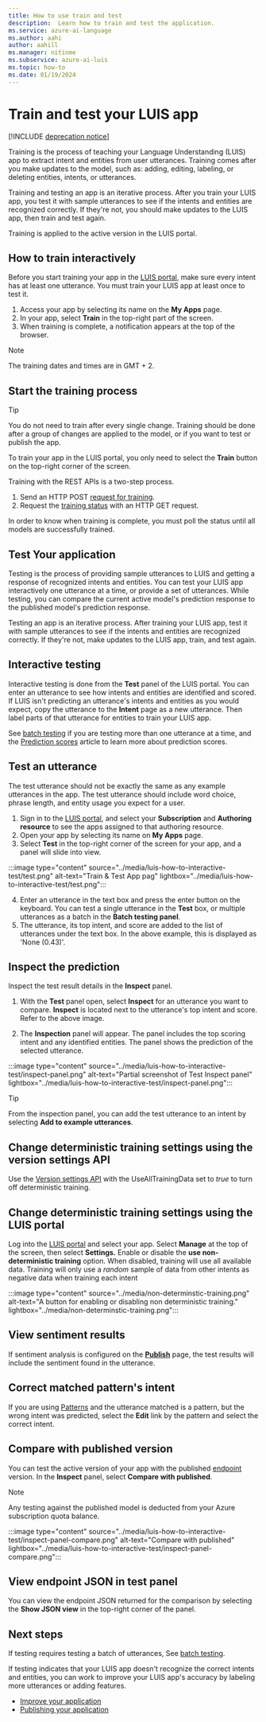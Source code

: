 ```yaml
---
title: How to use train and test
description:  Learn how to train and test the application.
ms.service: azure-ai-language
ms.author: aahi
author: aahill
ms.manager: nitinme
ms.subservice: azure-ai-luis
ms.topic: how-to
ms.date: 01/19/2024
---
```


# Train and test your LUIS app

[!INCLUDE [deprecation notice](../includes/deprecation-notice.md)]


Training is the process of teaching your Language Understanding (LUIS) app to extract intent and entities from user utterances. Training comes after you make updates to the model, such as: adding, editing, labeling, or deleting entities, intents, or utterances.

Training and testing an app is an iterative process. After you train your LUIS app, you test it with sample utterances to see if the intents and entities are recognized correctly. If they're not, you should make updates to the LUIS app, then train and test again.

Training is applied to the active version in the LUIS portal.

## How to train interactively

Before you start training your app in the [LUIS portal](https://www.luis.ai/), make sure every intent has at least one utterance. You must train your LUIS app at least once to test it.

1. Access your app by selecting its name on the  **My Apps**  page.
2. In your app, select  **Train**  in the top-right part of the screen.
3. When training is complete, a notification appears at the top of the browser.

>[!Note]
>The training dates and times are in GMT + 2.

## Start the training process

> [!TIP]
>You do not need to train after every single change. Training should be done after a group of changes are applied to the model, or if you want to test or publish the app.

To train your app in the LUIS portal, you only need to select the **Train** button on the top-right corner of the screen.

Training with the REST APIs is a two-step process.

1. Send an HTTP POST [request for training](/rest/api/cognitiveservices-luis/authoring/train/train-version?view=rest-cognitiveservices-luis-authoring-v3.0-preview&tabs=HTTP&preserve-view=true).
2. Request the [training status](/rest/api/cognitiveservices-luis/authoring/train/get-status?view=rest-cognitiveservices-luis-authoring-v3.0-preview&tabs=HTTP&preserve-view=true) with an HTTP GET request.

In order to know when training is complete, you must poll the status until all models are successfully trained.

## Test Your application

Testing is the process of providing sample utterances to LUIS and getting a response of recognized intents and entities. You can test your LUIS app interactively one utterance at a time, or provide a set of utterances. While testing, you can compare the current active model's prediction response to the published model's prediction response.

Testing an app is an iterative process. After training your LUIS app, test it with sample utterances to see if the intents and entities are recognized correctly. If they're not, make updates to the LUIS app, train, and test again.

## Interactive testing

Interactive testing is done from the  **Test**  panel of the LUIS portal. You can enter an utterance to see how intents and entities are identified and scored. If LUIS isn't predicting an utterance's intents and entities as you would expect, copy the utterance to the  **Intent**  page as a new utterance. Then label parts of that utterance for entities to train your LUIS app.

See [batch testing](../luis-how-to-batch-test.md) if you are testing more than one utterance at a time, and the [Prediction scores](../luis-concept-prediction-score.md) article to learn more about prediction scores.


## Test an utterance

The test utterance should not be exactly the same as any example utterances in the app. The test utterance should include word choice, phrase length, and entity usage you expect for a user.

1. Sign in to the [LUIS portal](https://www.luis.ai/), and select your  **Subscription**  and  **Authoring resource**  to see the apps assigned to that authoring resource.
2. Open your app by selecting its name on  **My Apps**  page.
3. Select **Test** in the top-right corner of the screen for your app, and a panel will slide into view.

:::image type="content" source="../media/luis-how-to-interactive-test/test.png" alt-text="Train & Test App pag" lightbox="../media/luis-how-to-interactive-test/test.png":::

4. Enter an utterance in the text box and press the enter button on the keyboard. You can test a single utterance in the **Test** box, or multiple utterances as a batch in the **Batch testing panel**.
5. The utterance, its top intent, and score are added to the list of utterances under the text box. In the above example, this is displayed as 'None (0.43)'.

## Inspect the prediction

Inspect the test result details in the  **Inspect**  panel.

1. With the  **Test**  panel open, select  **Inspect**  for an utterance you want to compare. **Inspect** is located next to the utterance's top intent and score. Refer to the above image.

2. The  **Inspection**  panel will appear. The panel includes the top scoring intent and any identified entities. The panel shows the prediction of the selected utterance.

:::image type="content" source="../media/luis-how-to-interactive-test/inspect-panel.png" alt-text="Partial screenshot of Test Inspect panel" lightbox="../media/luis-how-to-interactive-test/inspect-panel.png":::

> [!TIP]
>From the inspection panel, you can add the test utterance to an intent by selecting  **Add to example utterances**.

## Change deterministic training settings using the version settings API

Use the [Version settings API](/rest/api/cognitiveservices-luis/authoring/settings/update?view=rest-cognitiveservices-luis-authoring-v3.0-preview&tabs=HTTP&preserve-view=true) with the UseAllTrainingData set to *true* to turn off deterministic training.

## Change deterministic training settings using the LUIS portal

Log into the [LUIS portal](https://www.luis.ai/) and select your app. Select  **Manage**  at the top of the screen, then select  **Settings.** Enable or disable the  **use non-deterministic training**  option. When disabled, training will use all available data. Training will only use a _random_ sample of data from other intents as negative data when training each intent

:::image type="content" source="../media/non-determinstic-training.png" alt-text="A button for enabling or disabling non deterministic training." lightbox="../media/non-determinstic-training.png":::

## View sentiment results

If sentiment analysis is configured on the [**Publish**](publish.md) page, the test results will include the sentiment found in the utterance.

## Correct matched pattern's intent

If you are using [Patterns](../concepts/patterns-features.md) and the utterance matched is a pattern, but the wrong intent was predicted, select the  **Edit**  link by the pattern and select the correct intent.

## Compare with published version

You can test the active version of your app with the published [endpoint](../luis-glossary.md#endpoint) version. In the  **Inspect**  panel, select  **Compare with published**. 
> [!NOTE]
> Any testing against the published model is deducted from your Azure subscription quota balance.

:::image type="content" source="../media/luis-how-to-interactive-test/inspect-panel-compare.png" alt-text="Compare with published" lightbox="../media/luis-how-to-interactive-test/inspect-panel-compare.png":::

## View endpoint JSON in test panel

You can view the endpoint JSON returned for the comparison by selecting the **Show JSON view** in the top-right corner of the panel.


## Next steps

If testing requires testing a batch of utterances, See [batch testing](../luis-how-to-batch-test.md).

If testing indicates that your LUIS app doesn't recognize the correct intents and entities, you can work to improve your LUIS app's accuracy by labeling more utterances or adding features.

* [Improve your application](./improve-application.md)
* [Publishing your application](./publish.md)

